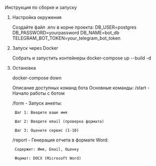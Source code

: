 Инструкция по сборке и запуску

1. Настройка окружения

   Создайте файл .env в корне проекта:
   DB_USER=postgres
   DB_PASSWORD=yourpassword
   DB_NAME=bot_db
   TELEGRAM_BOT_TOKEN=your_telegram_bot_token

2. Запуск через Docker

   Собрать и запустить контейнеры
   docker-compose up --build -d
3. Остановка

   docker-compose down


    Описание доступных команд бота
Основные команды:
   /start - Начало работы с ботом

   /form - Запуск анкеты:

        Шаг 1: Введите ваше имя

        Шаг 2: Введите email (проверка формата)

        Шаг 3: Оцените сервис (1-10)

   /report - Генерация отчета в формате Word:

        Содержит: Имя, Email, Оценку

        Формат: DOCX (Microsoft Word)